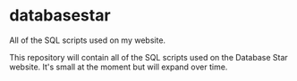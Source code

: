 # databasestar
All of the SQL scripts used on my website.

This repository will contain all of the SQL scripts used on the Database Star website. It's small at the moment but will expand over time.
